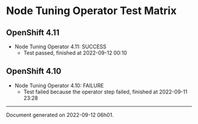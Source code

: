 
Node Tuning Operator Test Matrix
================================

OpenShift 4.11
--------------



* Node Tuning Operator 4.11: SUCCESS
  - Test passed, finished at 2022-09-12 00:10






OpenShift 4.10
--------------



* Node Tuning Operator 4.10: FAILURE
  - Test failed because the operator step failed, finished at 2022-09-11 23:28






---
Document generated on 2022-09-12 06h01.
